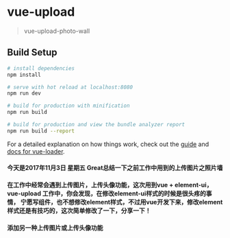 # vue-upload

> vue-upload-photo-wall

## Build Setup

``` bash
# install dependencies
npm install

# serve with hot reload at localhost:8080
npm run dev

# build for production with minification
npm run build

# build for production and view the bundle analyzer report
npm run build --report
```

For a detailed explanation on how things work, check out the [guide](http://vuejs-templates.github.io/webpack/) and [docs for vue-loader](http://vuejs.github.io/vue-loader).


#### 今天是2017年11月3日 星期五  Great总结一下之前工作中用到的上传图片之照片墙

#### 在工作中经常会遇到上传图片，上传头像功能，这次用到vue + element-ui，vue-upload 工作中，你会发现，在修改element-ui样式的时候是很头疼的事情，     宁愿写组件，也不想修改element样式，不过用vue开发下来，修改element样式还是有技巧的，这次简单修改了一下，分享一下！

#### 添加另一种上传图片或上传头像功能